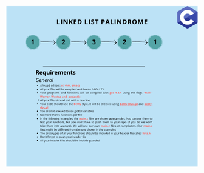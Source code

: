 ![Linked list palindrome](https://github.com/HolbyKate/holbertonschool-interview/blob/main/linked_list_palindrome/Linked%20list%20palindrome.png)
